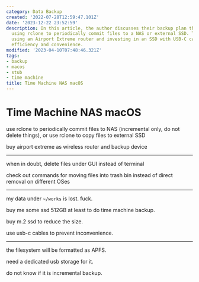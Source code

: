 ```yaml
---
category: Data Backup
created: '2022-07-28T12:59:47.101Z'
date: '2023-12-22 23:52:59'
description: In this article, the author discusses their backup plan that involves
  using rclone to periodically commit files to a NAS or external SSD. They also consider
  using an Airport Extreme router and investing in an SSD with USB-C cables for improved
  efficiency and convenience.
modified: '2023-04-10T07:48:46.321Z'
tags:
- backup
- macos
- stub
- time machine
title: Time Machine NAS macOS
---
```


# Time Machine NAS macOS

use rclone to periodically commit files to NAS (incremental only, do not delete things), or use rclone to copy files to external SSD

buy airport extreme as wireless router and backup device

----

when in doubt, delete files under GUI instead of terminal

check out commands for moving files into trash bin instead of direct removal on different OSes

----

my data under `~/works` is lost. fuck.

buy me some ssd 512GB at least to do time machine backup.

buy m.2 ssd to reduce the size.

use usb-c cables to prevent inconvenience.

----

the filesystem will be formatted as APFS.

need a dedicated usb storage for it.

do not know if it is incremental backup.
